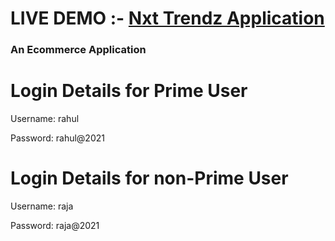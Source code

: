 # LIVE DEMO :-  <a href="https://sainathtrendz.ccbp.tech">Nxt Trendz Application</a>

### An Ecommerce Application 

<h1>Login Details for Prime User</h1>

<p>Username: rahul</p>

<p>Password: rahul@2021</p>


<h1>Login Details for non-Prime User</h1>

<p>Username: raja</p>

<p>Password: raja@2021</p>
